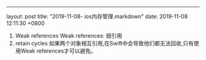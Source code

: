 ---
layout: post
title:  "2019-11-08- ios内存管理.markdown"
date:   2019-11-08 12:11:30 +0800

1. Weak references
Weak references: 弱引用
2. retain cycles
如果两个对象相互引用,在Swift中会导致他们都无法回收,只有使用Weak references才可以避免。



 
 
    